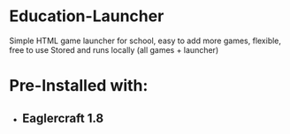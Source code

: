 # Education-Launcher
Simple HTML game launcher for school, easy to add more games, flexible, free to use
Stored and runs locally (all games + launcher)
# Pre-Installed with:
- ## **Eaglercraft 1.8** ##
